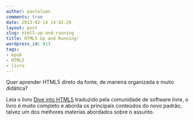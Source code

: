 ```yaml
---
author: pauloluan
comments: true
date: 2013-02-14 14:42:29
layout: post
slug: html5-up-and-running
title: HTML5 Up and Running!
wordpress_id: 813
tags:
- epub
- HTML5
- livro
---
```


Quer aprender HTML5 direto da fonte, de maneira organizada e muito didática? 

Leia o livro [Dive into HTML5](http://diveintohtml5.com.br/) traduzido pela comunidade de software livre, o livro é muito completo e aborda os principais conteúdos do novo padrão, talvez um dos melhores materias abordados sobre o assunto.